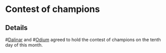 # Contest of champions

## Details
#[Dalinar](characters/dalinar) and #[Odium](characters/odium) agreed to hold the contest of champions on the tenth day of this month.

